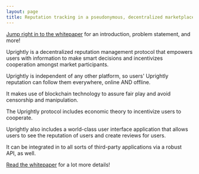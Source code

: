 ```yaml
---
layout: page
title: Reputation tracking in a pseudonymous, decentralized marketplace
---
```


[Jump right in to the whitepaper](/docs/uprightly-whitepaper.pdf) for an introduction, problem statement, and more!

Uprightly is a decentralized reputation management protocol that empowers users with information to make smart decisions and incentivizes cooperation amongst market participants.

Uprightly is independent of any other platform, so users' Uprightly reputation can follow them everywhere, online AND offline.

It makes use of blockchain technology to assure fair play and avoid censorship and manipulation.

The Uprightly protocol includes economic theory to incentivize users to cooperate.

Uprightly also includes a world-class user interface application that allows users to see the reputation of users and create reviews for users.

It can be integrated in to all sorts of third-party applications via a robust API, as well.

[Read the whitepaper](/docs/uprightly-whitepaper.pdf) for a lot more details!
